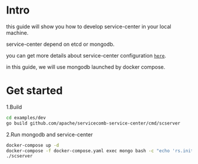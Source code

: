 # Intro

this guide will show you how to develop service-center in your local machine.

service-center depend on etcd or mongodb.

you can get more details about service-center configuration [`here`](https://github.com/apache/servicecomb-service-center/blob/master/docs/user-guides/data-source.rst).

in this guide, we will use mongodb launched by docker compose.


# Get started

1.Build

```bash
cd examples/dev
go build github.com/apache/servicecomb-service-center/cmd/scserver
```

2.Run mongodb and service-center

```bash
docker-compose up -d
docker-compose -f docker-compose.yaml exec mongo bash -c "echo 'rs.initiate({_id: \"rs\",members: [{ _id : 0, host : \"127.0.0.1:27017\" }]})' | mongo -u sc -p 123 --port 27017"
./scserver 
```
